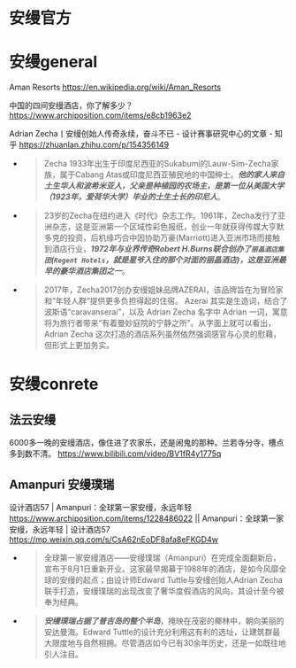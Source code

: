 
# 安缦官方

# 安缦general

Aman Resorts https://en.wikipedia.org/wiki/Aman_Resorts

中国的四间安缦酒店，你了解多少？ https://www.archiposition.com/items/e8cb1963e2

Adrian Zecha丨安缦创始人传奇永续，奋斗不已 - 设计赛事研究中心的文章 - 知乎 https://zhuanlan.zhihu.com/p/154356149
- > Zecha 1933年出生于印度尼西亚的Sukabumi的Lauw-Sim-Zecha家族，属于Cabang Atas或印度尼西亚殖民地的中国绅士。***他的家人来自土生华人和波希米亚人，父亲是种植园的农场主，是第一位从美国大学（1923年，爱荷华大学）毕业的土生土长的印尼人***。
- > 23岁的Zecha在纽约进入《时代》杂志工作。1961年，Zecha发行了亚洲杂志，这是亚洲第一个区域性彩色报纸，创业一年就获得传媒大亨默多克的投资，后机缘巧合中因协助万豪(Marriott)进入亚洲市场而接触到酒店行业，***1972年与业界传奇Robert H.Burns联合创办了`丽晶酒店集团`(`Regent Hotels`，就是星爷入住的那个对面的丽晶酒店)，这是亚洲最早的豪华酒店集团之一***。
- > 2017年，Zecha2017创办安缦姐妹品牌AZERAI，该品牌旨在为冒险家和“年轻人群”提供更多负担得起的住宿。 Azerai 其实是生造词，结合了波斯语“caravanserai”，以及 Adrian Zecha 名字中 Adrian 一词，寓意将为旅行者带来“有着曼妙庭院的宁静之所”。从字面上就可以看出，Adrian Zecha 这次打造的酒店系列虽然依然强调感官与心灵的慰藉，但形式上更加务实。

# 安缦conrete

## 法云安缦

6000多一晚的安缦酒店，像住进了农家乐，还是闹鬼的那种。兰若寺分寺，槽点多到数不清。 https://www.bilibili.com/video/BV1fR4y1775q

## Amanpuri 安缦璞瑞

设计酒店57 | Amanpuri：全球第一家安缦，永远年轻 https://www.archiposition.com/items/1228486022 || Amanpuri：全球第一家安缦，永远年轻 | 设计酒店57 https://mp.weixin.qq.com/s/CsA62nEoDF8afa8eFKGD4w
- > 全球第一家安缦酒店——安缦璞瑞（Amanpuri）在完成全面翻新后，宣布于8月1日重新开业。这家最早揭幕于1988年的酒店，是如今风靡全球的安缦的起点；由设计师Edward Tuttle与安缦创始人Adrian Zecha联手打造，安缦璞瑞的出现改变了奢华度假酒店的风向，其设计至今被奉为经典。
- > ***安缦璞瑞占据了普吉岛的整个半岛***，掩映在茂密的椰林中，朝向美丽的安达曼海。Edward Tuttle的设计充分利用这有利的选址，让建筑群最大限度地与自然相拥。尽管酒店如今已有30余年历史，还是一如既往地引人注目。
